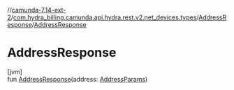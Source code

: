 //[camunda-7.14-ext-2](../../../index.md)/[com.hydra_billing.camunda.api.hydra.rest.v2.net_devices.types](../index.md)/[AddressResponse](index.md)/[AddressResponse](-address-response.md)

# AddressResponse

[jvm]\
fun [AddressResponse](-address-response.md)(address: [AddressParams](../-address-params/index.md))
